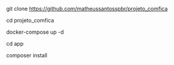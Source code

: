 git clone https://github.com/matheussantosspbr/projeto_comfica

cd projeto_comfica

docker-compose up -d

cd app

composer install
    